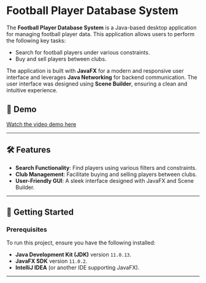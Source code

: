 # Football Player Database System

The **Football Player Database System** is a Java-based desktop application for managing football player data. This application allows users to perform the following key tasks:  
- Search for football players under various constraints.  
- Buy and sell players between clubs.  

The application is built with **JavaFX** for a modern and responsive user interface and leverages **Java Networking** for backend communication. The user interface was designed using **Scene Builder**, ensuring a clean and intuitive experience.  

## 🎥 Demo  
[Watch the video demo here](https://drive.google.com/file/d/1-6lP4M2TgAAbe9j0f-GsYBkCB6YiYD3z/view?usp=sharing)  

---

## 🛠 Features  
- **Search Functionality**: Find players using various filters and constraints.  
- **Club Management**: Facilitate buying and selling players between clubs.  
- **User-Friendly GUI**: A sleek interface designed with JavaFX and Scene Builder.  

---

## 🚀 Getting Started  

### Prerequisites  
To run this project, ensure you have the following installed:  
- **Java Development Kit (JDK)** version `11.0.13`.  
- **JavaFX SDK** version `11.0.2`.  
- **IntelliJ IDEA** (or another IDE supporting JavaFX).  

---
